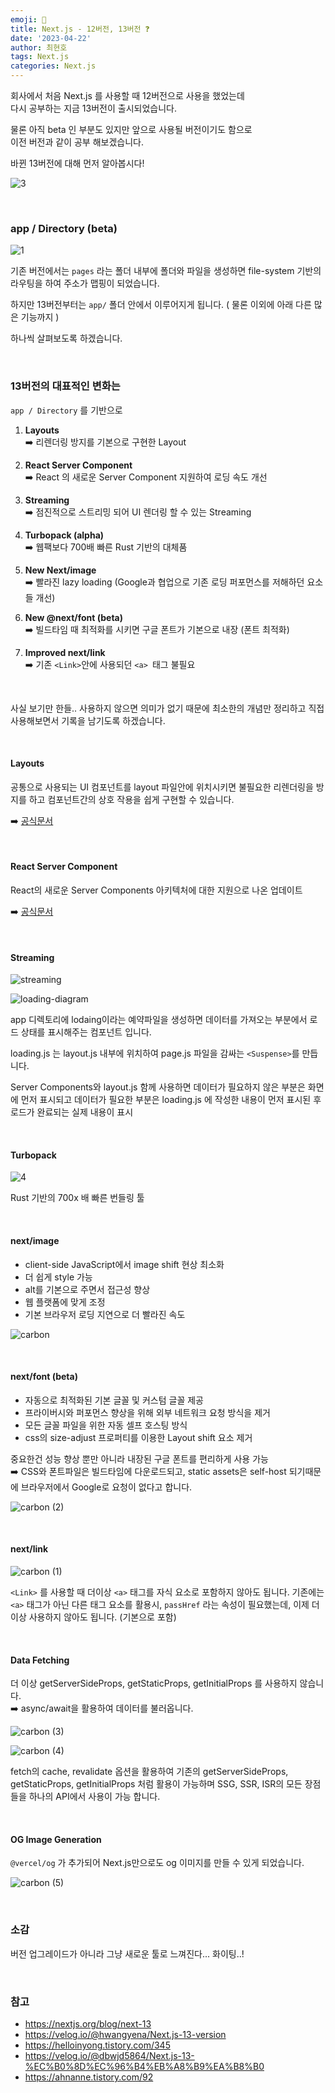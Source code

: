 ```yaml
---
emoji: 📖
title: Next.js - 12버전, 13버전 ❓
date: '2023-04-22'
author: 최현호
tags: Next.js
categories: Next.js
---
```


회사에서 처음 Next.js 를 사용할 때 12버전으로 사용을 했었는데 <br>
다시 공부하는 지금 13버전이 출시되었습니다.

물론 아직 beta 인 부분도 있지만 앞으로 사용될 버전이기도 함으로 <br> 이전 버전과 같이 공부 해보겠습니다.

바뀐 13버전에 대해 먼저 알아봅시다!

![3](https://user-images.githubusercontent.com/87301268/232970688-09068346-302b-4bb9-8f12-10a2c707cdbb.jpg)

<br>

### app / Directory (beta)

![1](https://user-images.githubusercontent.com/87301268/232967823-4acb4aa9-b262-44be-9e92-f1b6658f32f7.png)

기존 버전에서는 `pages` 라는 폴더 내부에 폴더와 파일을 생성하면 file-system 기반의 라우팅을 하여 주소가 맵핑이 되었습니다. <br>

하지만 13버전부터는 `app/` 폴더 안에서 이루어지게 됩니다. ( 물론 이외에 아래 다른 많은 기능까지 )

하나씩 살펴보도록 하겠습니다.

<br>

### 13버전의 대표적인 변화는

`app / Directory` 를 기반으로

1. **Layouts** <br>
   ➡️ 리렌더링 방지를 기본으로 구현한 Layout <br>

2. **React Server Component** <br>
   ➡️ React 의 새로운 Server Component 지원하여 로딩 속도 개선 <br>

3. **Streaming** <br>
   ➡️ 점진적으로 스트리밍 되어 UI 렌더링 할 수 있는 Streaming <br>

4. **Turbopack (alpha)** <br>
   ➡️ 웹팩보다 700배 빠른 Rust 기반의 대체품 <br>

5. **New Next/image** <br>
   ➡️ 빨라진 lazy loading (Google과 협업으로 기존 로딩 퍼포먼스를 저해하던 요소들 개선) <br>

6. **New @next/font (beta)** <br>
   ➡️ 빌드타임 때 최적화를 시키면 구글 폰트가 기본으로 내장 (폰트 최적화) <br>

7. **Improved next/link** <br>
   ➡️ 기존 `<Link>`안에 사용되던 `<a> `태그 불필요

<br>

사실 보기만 한들.. 사용하지 않으면 의미가 없기 때문에 최소한의 개념만 정리하고 직접 사용해보면서
기록을 남기도록 하겠습니다.

<br>

#### Layouts

공통으로 사용되는 UI 컴포넌트를 layout 파일안에 위치시키면 불필요한 리렌더링을 방지를 하고 컴포넌트간의 상호 작용을 쉽게 구현할 수 있습니다.

➡️ [공식문서](https://beta.nextjs.org/docs/routing/pages-and-layouts)

<br>

#### React Server Component

React의 새로운 Server Components 아키텍처에 대한 지원으로 나온 업데이트

➡️ [공식문서](https://beta.nextjs.org/docs/rendering/server-and-client-components)

<br>

#### Streaming

![streaming](https://user-images.githubusercontent.com/87301268/232972088-74f87eb8-a17e-4477-84ec-812609af8006.png)

![loading-diagram](https://user-images.githubusercontent.com/87301268/232972336-f9d111d1-7ce4-4824-9ac5-923ee87f1ebe.png)

app 디렉토리에 lodaing이라는 예약파일을 생성하면 데이터를 가져오는 부분에서 로드 상태를 표시해주는 컴포넌트 입니다.

loading.js 는 layout.js 내부에 위치하여 page.js 파일을 감싸는 `<Suspense>`를 만듭니다.

Server Components와 layout.js 함께 사용하면 데이터가 필요하지 않은 부분은 화면에 먼저 표시되고 데이터가 필요한 부분은 loading.js 에 작성한 내용이 먼저 표시된 후 로드가 완료되는 실제 내용이 표시

<br>

#### Turbopack

![4](https://user-images.githubusercontent.com/87301268/232974072-4bd3c1c9-7bd7-4828-9985-b2d8ecc7e1f8.png)

Rust 기반의 700x 배 빠른 번들링 툴

<br>

#### next/image

- client-side JavaScript에서 image shift 현상 최소화
- 더 쉽게 style 가능
- alt를 기본으로 주면서 접근성 향상
- 웹 플랫폼에 맞게 조정
- 기본 브라우저 로딩 지연으로 더 빨라진 속도

![carbon](https://user-images.githubusercontent.com/87301268/232974346-2c817549-9d48-4348-99c6-e34f18291de7.png)

<br>

#### next/font (beta)

- 자동으로 최적화된 기본 글꼴 및 커스텀 글꼴 제공
- 프라이버시와 퍼포먼스 향상을 위해 외부 네트워크 요청 방식을 제거
- 모든 글꼴 파일을 위한 자동 셀프 호스팅 방식
- css의 size-adjust 프로퍼티를 이용한 Layout shift 요소 제거

중요한건 성능 향상 뿐만 아니라 내장된 구글 폰트를 편리하게 사용 가능 <br>
➡️ CSS와 폰트파일은 빌드타임에 다운로드되고, static assets은 self-host 되기때문에 브라우저에서 Google로 요청이 없다고 합니다.

![carbon (2)](https://user-images.githubusercontent.com/87301268/232975746-fd6102d6-48eb-4494-b5de-44e443a681f8.png)

<br>

#### next/link

![carbon (1)](https://user-images.githubusercontent.com/87301268/232974694-92a242db-eee6-4288-a306-e578ee95c655.png)

`<Link>` 를 사용할 때 더이상 `<a>` 태그를 자식 요소로 포함하지 않아도 됩니다.
기존에는 `<a>` 태그가 아닌 다른 태그 요소를 활용시, `passHref` 라는 속성이 필요했는데, 이제 더이상 사용하지 않아도 됩니다. (기본으로 포함)

<br>

#### Data Fetching

더 이상 getServerSideProps, getStaticProps, getInitialProps 를 사용하지 않습니다. <br>
➡️ async/await을 활용하여 데이터를 불러옵니다.

![carbon (3)](https://user-images.githubusercontent.com/87301268/232977005-c90570e4-684b-4219-a10e-b29da509b53a.png)

![carbon (4)](https://user-images.githubusercontent.com/87301268/232977022-5198a0fd-115f-42e9-9ab7-ce91343c6a5c.png)

fetch의 cache, revalidate 옵션을 활용하여 기존의 getServerSideProps, getStaticProps, getInitialProps 처럼 활용이 가능하며 SSG, SSR, ISR의 모든 장점들을 하나의 API에서 사용이 가능 합니다.

<br>

#### OG Image Generation

`@vercel/og` 가 추가되어 Next.js만으로도 og 이미지를 만들 수 있게 되었습니다.

![carbon (5)](https://user-images.githubusercontent.com/87301268/232977586-305dbd46-ff33-4a20-b37d-f123538418ca.png)

<br>

### 소감

버전 업그레이드가 아니라 그냥 새로운 툴로 느껴진다... 화이팅..!

<br>

### 참고

- https://nextjs.org/blog/next-13
- https://velog.io/@hwangyena/Next.js-13-version
- https://helloinyong.tistory.com/345
- https://velog.io/@dbwjd5864/Next.js-13-%EC%B0%8D%EC%96%B4%EB%A8%B9%EA%B8%B0
- https://ahnanne.tistory.com/92

<br>

```toc

```
